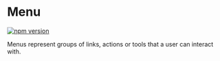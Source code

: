 # Menu

[![npm version](https://img.shields.io/npm/v/%40vrembem%2Fmenu.svg)](https://www.npmjs.com/package/%40vrembem%2Fmenu)

Menus represent groups of links, actions or tools that a user can interact with.
